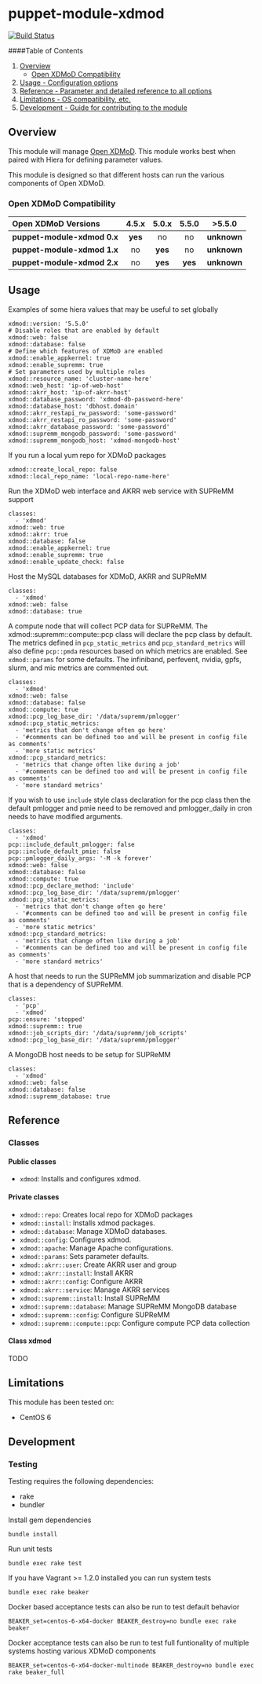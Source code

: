 # puppet-module-xdmod

[![Build Status](https://travis-ci.org/treydock/puppet-module-xdmod.svg?branch=master)](https://travis-ci.org/treydock/puppet-module-xdmod)

####Table of Contents

1. [Overview](#overview)
    * [Open XDMoD Compatibility](#open-xdmod-compatibility)
2. [Usage - Configuration options](#usage)
3. [Reference - Parameter and detailed reference to all options](#reference)
4. [Limitations - OS compatibility, etc.](#limitations)
5. [Development - Guide for contributing to the module](#development)

## Overview

This module will manage [Open XDMoD](http://xdmod.sourceforge.net/).  This module works best when paired with Hiera for defining parameter values.

This module is designed so that different hosts can run the various components of Open XDMoD.

### Open XDMoD Compatibility

Open XDMoD Versions         |  4.5.x   | 5.0.x   | 5.5.0       | >5.5.0      |
:---------------------------|:--------:|:-------:|:-----------:|:-----------:|
**puppet-module-xdmod 0.x** | **yes**  | no      | no          | **unknown** |
**puppet-module-xdmod 1.x** | no       | **yes** | no          | **unknown** |
**puppet-module-xdmod 2.x** | no       | **yes** | **yes**     | **unknown** |

## Usage

Examples of some hiera values that may be useful to set globally

    xdmod::version: '5.5.0'
    # Disable roles that are enabled by default
    xdmod::web: false
    xdmod::database: false
    # Define which features of XDMoD are enabled
    xdmod::enable_appkernel: true
    xdmod::enable_supremm: true
    # Set parameters used by multiple roles
    xdmod::resource_name: 'cluster-name-here'
    xdmod::web_host: 'ip-of-web-host'
    xdmod::akrr_host: 'ip-of-akrr-host'
    xdmod::database_password: 'xdmod-db-password-here'
    xdmod::database_host: 'dbhost.domain'
    xdmod::akrr_restapi_rw_password: 'some-password'
    xdmod::akrr_restapi_ro_password: 'some-password'
    xdmod::akrr_database_password: 'some-password'
    xdmod::supremm_mongodb_password: 'some-password'
    xdmod::supremm_mongodb_host: 'xdmod-mongodb-host'

If you run a local yum repo for XDMoD packages

    xdmod::create_local_repo: false
    xdmod::local_repo_name: 'local-repo-name-here'

Run the XDMoD web interface and AKRR web service with SUPReMM support

    classes:
      - 'xdmod'
    xdmod::web: true
    xdmod::akrr: true
    xdmod::database: false
    xdmod::enable_appkernel: true
    xdmod::enable_supremm: true
    xdmod::enable_update_check: false

Host the MySQL databases for XDMoD, AKRR and SUPReMM

    classes:
      - 'xdmod'
    xdmod::web: false
    xdmod::database: true

A compute node that will collect PCP data for SUPReMM.  The xdmod::supremm::compute::pcp class will declare the pcp class by default.  The metrics defined in `pcp_static_metrics` and `pcp_standard_metrics` will also define `pcp::pmda` resources based on which metrics are enabled.  See `xdmod::params` for some defaults.  The infiniband, perfevent, nvidia, gpfs, slurm, and mic metrics are commented out.

    classes:
      - 'xdmod'
    xdmod::web: false
    xdmod::database: false
    xdmod::compute: true
    xdmod::pcp_log_base_dir: '/data/supremm/pmlogger'
    xdmod::pcp_static_metrics:
      - 'metrics that don't change often go here'
      - '#comments can be defined too and will be present in config file as comments'
      - 'more static metrics'
    xdmod::pcp_standard_metrics:
      - 'metrics that change often like during a job'
      - '#comments can be defined too and will be present in config file as comments'
      - 'more standard metrics'

If you wish to use `include` style class declaration for the pcp class then the default pmlogger and pmie need to be removed and pmlogger_daily in cron needs to have modified arguments.

    classes:
      - 'xdmod'
    pcp::include_default_pmlogger: false
    pcp::include_default_pmie: false
    pcp::pmlogger_daily_args: '-M -k forever'
    xdmod::web: false
    xdmod::database: false
    xdmod::compute: true
    xdmod::pcp_declare_method: 'include'
    xdmod::pcp_log_base_dir: '/data/supremm/pmlogger'
    xdmod::pcp_static_metrics:
      - 'metrics that don't change often go here'
      - '#comments can be defined too and will be present in config file as comments'
      - 'more static metrics'
    xdmod::pcp_standard_metrics:
      - 'metrics that change often like during a job'
      - '#comments can be defined too and will be present in config file as comments'
      - 'more standard metrics'

A host that needs to run the SUPReMM job summarization and disable PCP that is a dependency of SUPReMM.

    classes:
      - 'pcp'
      - 'xdmod'
    pcp::ensure: 'stopped'
    xdmod::supremm:: true
    xdmod::job_scripts_dir: '/data/supremm/job_scripts'
    xdmod::pcp_log_base_dir: '/data/supremm/pmlogger'

A MongoDB host needs to be setup for SUPReMM

    classes:
      - 'xdmod'
    xdmod::web: false
    xdmod::database: false
    xdmod::supremm_database: true

## Reference

### Classes

#### Public classes

* `xdmod`: Installs and configures xdmod.

#### Private classes

* `xdmod::repo`: Creates local repo for XDMoD packages
* `xdmod::install`: Installs xdmod packages.
* `xdmod::database`: Manage XDMoD databases.
* `xdmod::config`: Configures xdmod.
* `xdmod::apache`: Manage Apache configurations.
* `xdmod::params`: Sets parameter defaults.
* `xdmod::akrr::user`: Create AKRR user and group
* `xdmod::akrr::install`: Install AKRR
* `xdmod::akrr::config`: Configure AKRR
* `xdmod::akrr::service`: Manage AKRR services
* `xdmod::supremm::install`: Install SUPReMM
* `xdmod::supremm::database`: Manage SUPReMM MongoDB database
* `xdmod::supremm::config`: Configure SUPReMM
* `xdmod::supremm::compute::pcp`: Configure compute PCP data collection

#### Class xdmod

TODO

## Limitations

This module has been tested on:

* CentOS 6

## Development

### Testing

Testing requires the following dependencies:

* rake
* bundler

Install gem dependencies

    bundle install

Run unit tests

    bundle exec rake test

If you have Vagrant >= 1.2.0 installed you can run system tests

    bundle exec rake beaker

Docker based acceptance tests can also be run to test default behavior

    BEAKER_set=centos-6-x64-docker BEAKER_destroy=no bundle exec rake beaker

Docker acceptance tests can also be run to test full funtionality of multiple systems hosting various XDMoD components

    BEAKER_set=centos-6-x64-docker-multinode BEAKER_destroy=no bundle exec rake beaker_full
